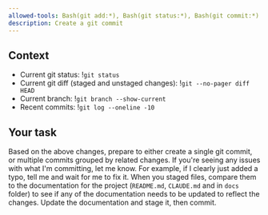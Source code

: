```yaml
---
allowed-tools: Bash(git add:*), Bash(git status:*), Bash(git commit:*)
description: Create a git commit
---
```


## Context

- Current git status: !`git status`
- Current git diff (staged and unstaged changes): !`git --no-pager diff HEAD`
- Current branch: !`git branch --show-current`
- Recent commits: !`git log --oneline -10`

## Your task

Based on the above changes, prepare to either create a single git commit, or multiple commits grouped by related changes.
If you're seeing any issues with what I'm committing, let me know. For example, if I clearly just added a typo, tell me and wait for me to fix it.
When you staged files, compare them to the documentation for the project (`README.md`, `CLAUDE.md` and in `docs` folder) to see if any of the documentation needs to be updated to reflect the changes.
Update the documentation and stage it, then commit.
